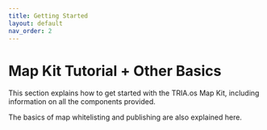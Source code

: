 ```yaml
---
title: Getting Started
layout: default
nav_order: 2
---
```


# Map Kit Tutorial + Other Basics

This section explains how to get started with the TRIA.os Map Kit, including information on all the components provided.

The basics of map whitelisting and publishing are also explained here.